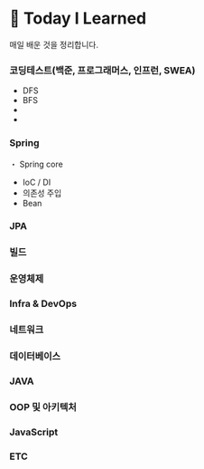 # 📂 Today I Learned

매일 배운 것을 정리합니다.

### 코딩테스트(백준, 프로그래머스, 인프런, SWEA)
  - DFS
  - BFS
  -
  -
  
### Spring
・ Spring core
  - IoC / DI 
  - 의존성 주입
  - Bean

### JPA

### 빌드

### 운영체제

### Infra & DevOps

### 네트워크

### 데이터베이스

### JAVA

### OOP 및 아키텍처

### JavaScript

### ETC
